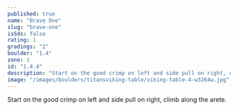 ```yaml
---
published: true
name: "Brave One"
slug: "brave-one"
isSds: false
rating: 1
gradings: "2"
boulder: "1.4"
zone: 1
id: "1.4.4"
description: "Start on the good crimp on left and side pull on right, climb along the arete."
image: "/images/boulders/titansviking-table/viking-table-4-w3264w.jpg"
---
```


Start on the good crimp on left and side pull on right, climb along the arete.
